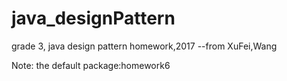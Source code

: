 # java_designPattern
grade 3, java design pattern homework,2017
--from XuFei,Wang

Note:
  the default package:homework6
